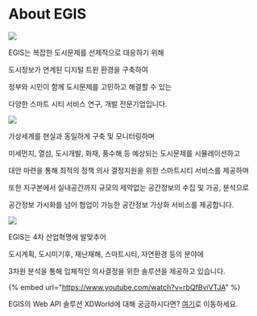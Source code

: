 # About EGIS

![](../.gitbook/assets/20220412\_102652.png)

EGIS는 복잡한 도시문제를 선제적으로 대응하기 위해

도시정보가 연계된 디지털 트윈 환경을 구축하여

정부와 시민이 함께 도시문제를 고민하고 해결할 수 있는

다양한 스마트 시티 서비스 연구, 개발 전문기업입니다.

![](<../.gitbook/assets/20220412\_102617 (1).png>)

가상세계를 현실과 동일하게 구축 및 모니터링하며

미세먼지, 열섬, 도시개발, 화재, 풍수해 등 예상되는 도시문제를 시뮬레이션하고

대안 마련을 통해 최적의 정책 의사 결정지원을 위한 스마트시티 서비스를 제공하며

또한 지구본에서 실내공간까지 규모의 제약없는 공간정보의 수집 및 가공, 분석으로

공간정보 가시화를 넘어 협업이 가능한 공간정보 가상화 서비스를 제공합니다.

![](../.gitbook/assets/20220412\_102801.png)

EGIS는 4차 산업혁명에 발맞추어

도시계획, 도시미기후, 재난재해, 스마트시티, 자연환경 등의 분야에

3차원 분석을 통해 입체적인 의사결정을 위한 솔루션을 제공하고 있습니다.

{% embed url="https://www.youtube.com/watch?v=rbQfBviVTJA" %}

EGIS의 Web API 솔루션 XDWorld에 대해 궁금하시다면? [여기](broken-reference/)로 이동하세요.
